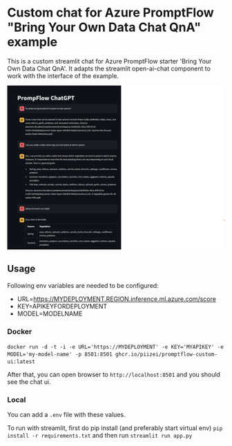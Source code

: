 # Custom chat for Azure PromptFlow "Bring Your Own Data Chat QnA" example

This is a custom streamlit chat for Azure PromptFlow starter 'Bring Your Own Data Chat QnA'.
It adapts the streamlit open-ai-chat component to work with the interface of the example.

![Alt text](image.png)

## Usage

Following env variables are needed to be configured:

- URL=https://MYDEPLOYMENT.REGION.inference.ml.azure.com/score
- KEY=APIKEYFORDEPLOYMENT
- MODEL=MODELNAME

### Docker
`docker run -d -t -i -e URL='https://MYDEPLOYMENT' -e KEY='MYAPIKEY' -e MODEL='my-model-name' -p 8501:8501 ghcr.io/piizei/promptflow-custom-ui:latest`

After that, you can open browser to `http://localhost:8501` and you should see the chat ui.
### Local

You can add a `.env` file with these values.

To run with streamlit, first do pip install (and preferably start virtual env) `pip install -r requirements.txt`
and then run `streamlit run app.py`